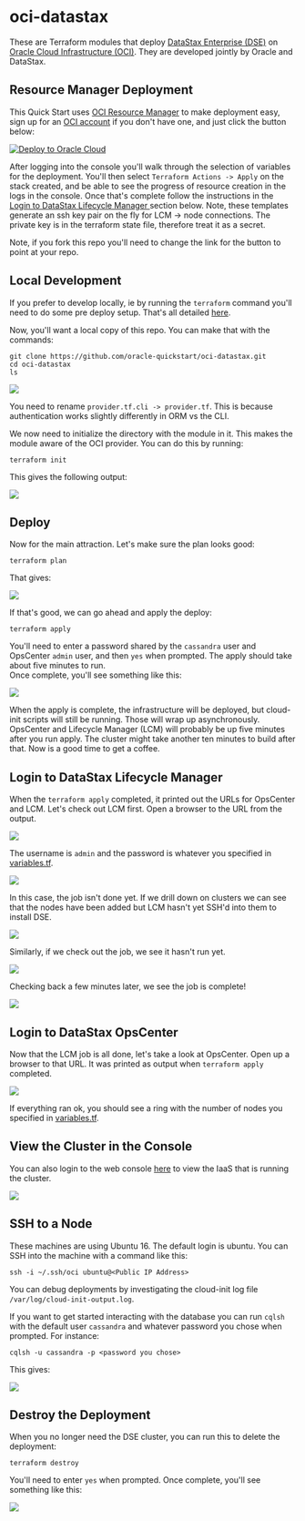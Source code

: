 # oci-datastax
These are Terraform modules that deploy [DataStax Enterprise (DSE)](https://www.datastax.com/products/datastax-enterprise) on [Oracle Cloud Infrastructure (OCI)](https://cloud.oracle.com/en_US/cloud-infrastructure).  They are developed jointly by Oracle and DataStax.

## Resource Manager Deployment

This Quick Start uses [OCI Resource Manager](https://docs.cloud.oracle.com/iaas/Content/ResourceManager/Concepts/resourcemanager.htm) to make deployment easy, sign up for an [OCI account](https://cloud.oracle.com/en_US/tryit) if you don't have one, and just click the button below:

[![Deploy to Oracle Cloud](https://oci-resourcemanager-plugin.plugins.oci.oraclecloud.com/latest/deploy-to-oracle-cloud.svg)](https://cloud.oracle.com/resourcemanager/stacks/create?region=home&zipUrl=https://github.com/oracle-quickstart/oci-datastax/archive/master.zip)

After logging into the console you'll walk through the selection of variables for
the deployment. You'll then select `Terraform Actions -> Apply` on the stack created, and be able
to see the progress of resource creation in the logs in the console. Once that's
complete follow the instructions in the [Login to DataStax Lifecycle Manager ](#login-to-datastax-lifecycle-manager)
section below. Note, these templates generate an ssh key pair on the fly for
LCM -> node connections. The private key is in the terraform state file, therefore
treat it as a secret.

Note, if you fork this repo you'll need to change the link for the button to point at your repo.

## Local Development

If you prefer to develop locally, ie by running the `terraform` command
you'll need to do some pre deploy setup. That's all detailed [here](https://github.com/oracle/oci-quickstart-prerequisites).

Now, you'll want a local copy of this repo.  You can make that with the commands:

    git clone https://github.com/oracle-quickstart/oci-datastax.git
    cd oci-datastax
    ls

![](./images/01%20-%20git%20clone.png)

You need to rename `provider.tf.cli -> provider.tf`. This is because
authentication works slightly differently in ORM vs the CLI.

We now need to initialize the directory with the module in it.  This makes the module aware of the OCI provider.  You can do this by running:

    terraform init

This gives the following output:

![](./images/02%20-%20terraform%20init.png)

## Deploy
Now for the main attraction.  Let's make sure the plan looks good:

    terraform plan

That gives:

![](./images/03%20-%20terraform%20plan.png)

If that's good, we can go ahead and apply the deploy:

    terraform apply

You'll need to enter a password shared by the `cassandra` user and OpsCenter `admin` user,
and then `yes` when prompted.  The apply should take about five minutes to run.  
Once complete, you'll see something like this:

![](./images/04%20-%20terraform%20apply.png)

When the apply is complete, the infrastructure will be deployed, but cloud-init scripts will still be running.  Those will wrap up asynchronously.  OpsCenter and Lifecycle Manager (LCM) will probably be up five minutes after you run apply.  The cluster might take another ten minutes to build after that.  Now is a good time to get a coffee.

## Login to DataStax Lifecycle Manager
When the `terraform apply` completed, it printed out the URLs for OpsCenter and LCM.  Let's check out LCM first.  Open a browser to the URL from the output.  

![](./images/05%20-%20warning.png)

The username is `admin` and the password is whatever you specified in [variables.tf](simple/variables.tf).

![](./images/06%20-%20login.png)

In this case, the job isn't done yet.  If we drill down on clusters we can see that the nodes have been added but LCM hasn't yet SSH'd into them to install DSE.

![](./images/07%20-%20cluster.png)

Similarly, if we check out the job, we see it hasn't run yet.

![](./images/08%20-%20job.png)

Checking back a few minutes later, we see the job is complete!

![](./images/09%20-%20job%20done.png)

## Login to DataStax OpsCenter
Now that the LCM job is all done, let's take a look at OpsCenter.  Open up a browser to that URL.  It was printed as output when `terraform apply` completed.

![](./images/10%20-%20opscenter.png)

If everything ran ok, you should see a ring with the number of nodes you specified in [variables.tf](simple/variables.tf).

## View the Cluster in the Console
You can also login to the web console [here](https://console.us-phoenix-1.oraclecloud.com/a/compute/instances) to view the IaaS that is running the cluster.

![](./images/11%20-%20console.png)

## SSH to a Node
These machines are using Ubuntu 16.  The default login is ubuntu.  You can SSH into the machine with a command like this:

    ssh -i ~/.ssh/oci ubuntu@<Public IP Address>

You can debug deployments by investigating the cloud-init log file `/var/log/cloud-init-output.log`.

If you want to get started interacting with the database you can run `cqlsh` with the default user `cassandra` and whatever password you chose when prompted.  For instance:

    cqlsh -u cassandra -p <password you chose>

This gives:

![](./images/12%20-%20cqlsh.png)

## Destroy the Deployment
When you no longer need the DSE cluster, you can run this to delete the deployment:

    terraform destroy

You'll need to enter `yes` when prompted.  Once complete, you'll see something like this:

![](./images/13%20-%20terraform%20destroy.png)
